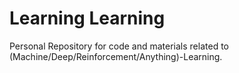 # Learning Learning
Personal Repository for code and materials related to (Machine/Deep/Reinforcement/Anything)-Learning.